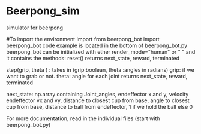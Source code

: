 # Beerpong_sim
simulator for beerpong

#To import the environment
Import from beerpong_bot import beerpong_bot
code example is located in the bottom of beerpong_bot.py
beerpong_bot can be initialized with ether render_mode="human" or " " and it contains the methods:
reset()
returns next_state, reward, terminated

step(grip, theta ) : takes in (grip:boolean, theta :angles in radians) grip: if we want to grab or not. theta: angle for each joint
returns next_state, reward, terminated


next_state: np.array containing Joint_angles, endeffector x and y, velocity endeffector vx and vy, distance to closest cup from base, angle to closest cup from base, distance to ball from endeffector, 1 if we hold the ball else 0

For more documentation, read in the individual files (start with beerpong_bot.py)
